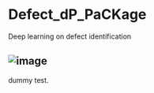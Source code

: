 # Defect_dP_PaCKage
Deep learning on defect identification
## ![image]([image.jpg](https://www.wruf.com/wp-content/uploads/2017/10/Pumba-UF-.jpg))
dummy test.
